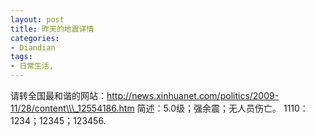 ```yaml
---
layout: post
title: 昨天的地震详情
categories:
- Diandian
tags:
- 日常生活, 
---
```

请转全国最和谐的网站：http://news.xinhuanet.com/politics/2009-11/28/content\\\_12554186.htm 简述：5.0级；强余震；无人员伤亡。 1110：1234；12345；123456.